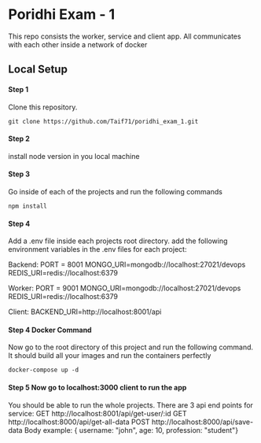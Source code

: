 # Poridhi Exam - 1

This repo consists the worker, service and client app. All communicates with each other inside a network of docker

## Local Setup

#### Step 1

Clone this repository.

```shell
git clone https://github.com/Taif71/poridhi_exam_1.git
```

#### Step 2

install node version in you local machine

#### Step 3

Go inside of each of the projects and run  the following commands 

```shell
npm install
```

#### Step 4

Add a .env file inside each projects root directory.
add the following environment variables in the .env files for each project:

Backend:
PORT = 8001
MONGO_URI=mongodb://localhost:27021/devops
REDIS_URI=redis://localhost:6379

Worker:
PORT = 9001
MONGO_URI=mongodb://localhost:27021/devops
REDIS_URI=redis://localhost:6379

Client:
BACKEND_URI=http://localhost:8001/api

#### Step 4 Docker Command
Now go to the root directory of this project and run the following command.
It should build all your images and run the containers perfectly


```shell
docker-compose up -d
```

#### Step 5 Now go to localhost:3000 client to run the app
You should be able to run the whole projects.
There are 3 api end points for service:
  GET http://localhost:8001/api/get-user/:id
  GET http://localhost:8000/api/get-all-data
  POST http://localhost:8000/api/save-data  Body example: { username: "john", age: 10, profession: "student"}